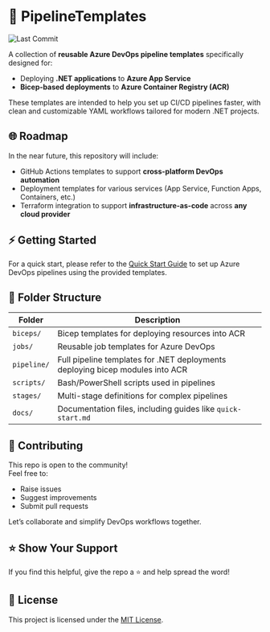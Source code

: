 # 🧰 PipelineTemplates

![Last Commit](https://img.shields.io/github/last-commit/ganeshonline6301/PipelineTemplates)


A collection of **reusable Azure DevOps pipeline templates** specifically designed for:

- Deploying **.NET applications** to **Azure App Service**
- **Bicep-based deployments** to **Azure Container Registry (ACR)**

These templates are intended to help you set up CI/CD pipelines faster, with clean and customizable YAML workflows tailored for modern .NET projects.

## 🌐 Roadmap

In the near future, this repository will include:

- GitHub Actions templates to support **cross-platform DevOps automation**
- Deployment templates for various services (App Service, Function Apps, Containers, etc.)
- Terraform integration to support **infrastructure-as-code** across **any cloud provider**

## ⚡ Getting Started

For a quick start, please refer to the [Quick Start Guide](docs/quick-start.md) to set up Azure DevOps pipelines using the provided templates.

## 📁 Folder Structure

| Folder      | Description                                    |
|-------------|------------------------------------------------|
| `biceps/`   | Bicep templates for deploying resources into ACR|
| `jobs/`     | Reusable job templates for Azure DevOps        |
| `pipeline/` | Full pipeline templates for .NET deployments deploying bicep modules into ACR   |
| `scripts/`  | Bash/PowerShell scripts used in pipelines      |
| `stages/`   | Multi-stage definitions for complex pipelines  |
| `docs/`   | Documentation files, including guides like `quick-start.md`  |

## 🤝 Contributing

This repo is open to the community!  
Feel free to:

- Raise issues  
- Suggest improvements  
- Submit pull requests

Let’s collaborate and simplify DevOps workflows together.

## ⭐ Show Your Support

If you find this helpful, give the repo a ⭐ and help spread the word!

## 📝 License

This project is licensed under the [MIT License](LICENSE).
